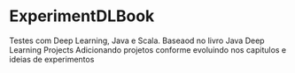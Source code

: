 # ExperimentDLBook
Testes com Deep Learning, Java e Scala. Baseaod no livro Java Deep Learning Projects
Adicionando projetos conforme evoluindo nos capitulos e ideias de experimentos
